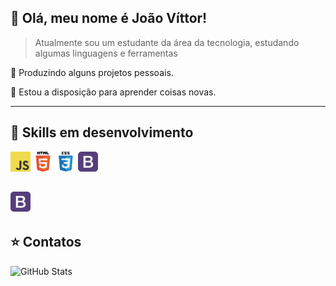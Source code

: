 ## 💜 Olá, meu nome é <strong>João Víttor!</strong>

> Atualmente sou um estudante da área da tecnologia, estudando algumas linguagens e ferramentas

🔭 Produzindo alguns projetos pessoais.

💬 Estou a disposição para aprender coisas novas.

----

## 🚀 Skills em desenvolvimento 


<code><img height="32" src="https://raw.githubusercontent.com/github/explore/80688e429a7d4ef2fca1e82350fe8e3517d3494d/topics/javascript/javascript.png" alt="Javascript"/></code>
<code><img height="32" src="https://raw.githubusercontent.com/github/explore/80688e429a7d4ef2fca1e82350fe8e3517d3494d/topics/html/html.png" alt="HTML5"/></code>
<code><img height="32" src="https://raw.githubusercontent.com/github/explore/80688e429a7d4ef2fca1e82350fe8e3517d3494d/topics/css/css.png" alt="CSS"/></code>
<code><img height="32" src="https://raw.githubusercontent.com/github/explore/80688e429a7d4ef2fca1e82350fe8e3517d3494d/topics/bootstrap/bootstrap.png" alt="Bootstrap"/></code>

<code><img height="32" src="https://raw.githubusercontent.com/github/explore/80688e429a7d4ef2fca1e82350fe8e3517d3494d/topics/bootstrap/bootstrap.png" alt="Bootstrap"/></code>
---

## ⭐ Contatos
![GitHub Stats](https://github-readme-stats.vercel.app/api?username=pmarcelojr&show_icons=true)

